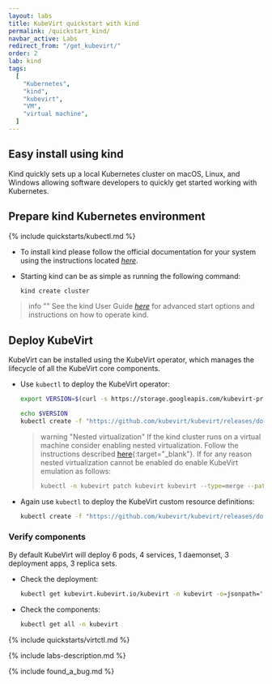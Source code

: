 ```yaml
---
layout: labs
title: KubeVirt quickstart with kind
permalink: /quickstart_kind/
navbar_active: Labs
redirect_from: "/get_kubevirt/"
order: 2
lab: kind
tags:
  [
    "Kubernetes",
    "kind",
    "kubevirt",
    "VM",
    "virtual machine",
  ]
---
```


## Easy install using kind

Kind quickly sets up a local Kubernetes cluster on macOS, Linux, and Windows allowing software developers to quickly get started working with Kubernetes.

## Prepare kind Kubernetes environment

{% include quickstarts/kubectl.md %}

* To install kind please follow the official documentation for your system using the instructions located [_here_](https://kind.sigs.k8s.io/docs/user/quick-start/#installation).

* Starting kind can be as simple as running the following command:

  ```bash
  kind create cluster
  ```

> info ""
> See the kind User Guide [_here_](https://kind.sigs.k8s.io/) for advanced start options and instructions on how to operate kind.

## Deploy KubeVirt

KubeVirt can be installed using the KubeVirt operator, which manages the lifecycle of all the KubeVirt core components.

* Use `kubectl` to deploy the KubeVirt operator:

  ```bash
  export VERSION=$(curl -s https://storage.googleapis.com/kubevirt-prow/release/kubevirt/kubevirt/stable.txt)

  echo $VERSION
  kubectl create -f "https://github.com/kubevirt/kubevirt/releases/download/${VERSION}/kubevirt-operator.yaml"
  ```

  > warning "Nested virtualization"
  > If the kind cluster runs on a virtual machine consider enabling nested virtualization.  Follow the instructions described [here](https://docs.fedoraproject.org/en-US/quick-docs/using-nested-virtualization-in-kvm/index.html){:target="\_blank"}.
  > If for any reason nested virtualization cannot be enabled do enable KubeVirt emulation as follows:
  >
  >```bash
  >kubectl -n kubevirt patch kubevirt kubevirt --type=merge --patch '{"spec":{"configuration":{"developerConfiguration":{"useEmulation":true}}}}'
  >```

* Again use `kubectl` to deploy the KubeVirt custom resource definitions:

  ```bash
  kubectl create -f "https://github.com/kubevirt/kubevirt/releases/download/${VERSION}/kubevirt-cr.yaml"
  ```

### Verify components

By default KubeVirt will deploy 6 pods, 4 services, 1 daemonset, 3 deployment apps, 3 replica sets.

* Check the deployment:

  ```bash
  kubectl get kubevirt.kubevirt.io/kubevirt -n kubevirt -o=jsonpath="{.status.phase}"
  ````

* Check the components:

  ```bash
  kubectl get all -n kubevirt
  ```

{% include quickstarts/virtctl.md %}

{% include labs-description.md %}

{% include found_a_bug.md %}
